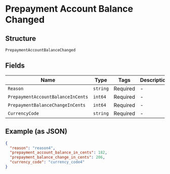 
# Prepayment Account Balance Changed

## Structure

`PrepaymentAccountBalanceChanged`

## Fields

| Name | Type | Tags | Description |
|  --- | --- | --- | --- |
| `Reason` | `string` | Required | - |
| `PrepaymentAccountBalanceInCents` | `int64` | Required | - |
| `PrepaymentBalanceChangeInCents` | `int64` | Required | - |
| `CurrencyCode` | `string` | Required | - |

## Example (as JSON)

```json
{
  "reason": "reason4",
  "prepayment_account_balance_in_cents": 182,
  "prepayment_balance_change_in_cents": 206,
  "currency_code": "currency_code4"
}
```

